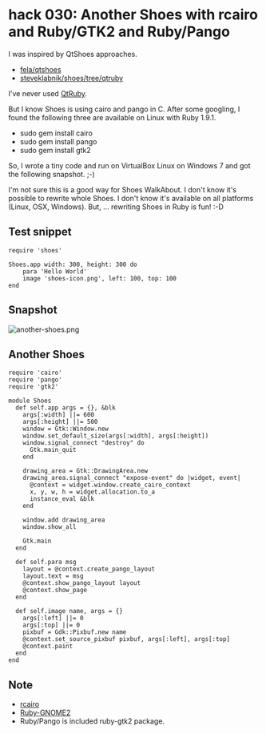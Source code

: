 hack 030: Another Shoes with rcairo and Ruby/GTK2 and Ruby/Pango
===================================================

I was inspired by QtShoes approaches.

- [fela/qtshoes](http://github.com/fela/qtshoes)
- [steveklabnik/shoes/tree/qtruby](http://github.com/steveklabnik/shoes/tree/qtruby)

I've never used [QtRuby](http://www.darshancomputing.com/qt4-qtruby-tutorial/).

But I know Shoes is using cairo and pango in C.  After some googling, I found the following three are available on Linux with Ruby 1.9.1.

- sudo gem install cairo
- sudo gem install pango
- sudo gem install gtk2

So, I wrote a tiny code and run on VirtualBox Linux on Windows 7 and got the following snapshot. ;-)

I'm not sure this is a good way for Shoes WalkAbout. I don't know it's possible to rewrite whole Shoes. 
I don't know it's available on all platforms (Linux, OSX, Windows). But, ... rewriting Shoes in Ruby is fun! :-D


Test snippet
------------

	require 'shoes'
	
	Shoes.app width: 300, height: 300 do
		para 'Hello World'
		image 'shoes-icon.png', left: 100, top: 100
	end


Snapshot
---------

![another-shoes.png](http://github.com/ashbb/shoes_hack_note/raw/master/img/another-shoes.png)


Another Shoes
--------------

	require 'cairo'
	require 'pango'
	require 'gtk2'
	
	module Shoes
	  def self.app args = {}, &blk
	    args[:width] ||= 600
	    args[:height] ||= 500
	    window = Gtk::Window.new
	    window.set_default_size(args[:width], args[:height])
	    window.signal_connect "destroy" do
	      Gtk.main_quit
	    end
	    
	    drawing_area = Gtk::DrawingArea.new
	    drawing_area.signal_connect "expose-event" do |widget, event|
	      @context = widget.window.create_cairo_context
	      x, y, w, h = widget.allocation.to_a
	      instance_eval &blk
	    end
	    
	    window.add drawing_area
	    window.show_all
	    
	    Gtk.main
	  end
	  
	  def self.para msg
	    layout = @context.create_pango_layout
	    layout.text = msg
	    @context.show_pango_layout layout
	    @context.show_page
	  end
	  
	  def self.image name, args = {}
	    args[:left] ||= 0
	    args[:top] ||= 0
	    pixbuf = Gdk::Pixbuf.new name
	    @context.set_source_pixbuf pixbuf, args[:left], args[:top]
	    @context.paint
	  end
	end


Note
-----

- [rcairo](http://cairographics.org/rcairo/)
- [Ruby-GNOME2](http://ruby-gnome2.sourceforge.jp/)
- Ruby/Pango is included ruby-gtk2 package.
